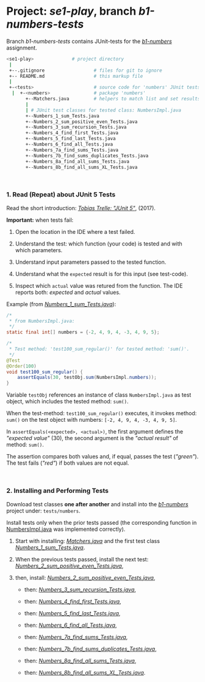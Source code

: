 # Project: *se1-play*, branch *b1-numbers-tests*

Branch *b1-numbers-tests* contains JUnit-tests for the
[*b1-numbers*](https://github.com/sgra64/se1-play/tree/b1-numbers)
assignment.

```sh
<se1-play>              # project directory
 |
 +--.gitignore                  # files for git to ignore
 +-- README.md                  # this markup file
 |
 +-<tests>                      # source code for 'numbers' JUnit tests
  |  +-<numbers>                # package 'numbers'
       +--Matchers.java         # helpers to match list and set results
       |
       | # JUnit test classes for tested class: NumbersImpl.java
       +--Numbers_1_sum_Tests.java
       +--Numbers_2_sum_positive_even_Tests.java
       +--Numbers_3_sum_recursion_Tests.java
       +--Numbers_4_find_first_Tests.java
       +--Numbers_5_find_last_Tests.java
       +--Numbers_6_find_all_Tests.java
       +--Numbers_7a_find_sums_Tests.java
       +--Numbers_7b_find_sums_duplicates_Tests.java
       +--Numbers_8a_find_all_sums_Tests.java
       +--Numbers_8b_find_all_sums_XL_Tests.java
```


&nbsp;

### 1. Read (Repeat) about JUnit 5 Tests

Read the short introduction:
[*Tobias Trelle: "JUnit 5"*](https://www.codecentric.de/wissens-hub/blog/junit5-junit-5),
(2017).

**Important:** when tests fail:

1. Open the location in the IDE where a test failed.

1. Understand the test: which function (your code) is tested
    and with which parameters.

1. Understand input parameters passed to the tested function.

1. Understand what the `expected` result is for this input (see test-code).

1. Inspect which `actual` value was retured from the function.
    The IDE reports both: *expected* and *actual* values.

Example
(from [*Numbers_1_sum_Tests.java*](tests/numbers/Numbers_1_sum_Tests.java)):

```java
/*
 * from NumbersImpl.java:
 */
static final int[] numbers = {-2, 4, 9, 4, -3, 4, 9, 5};

/*
 * Test method: 'test100_sum_regular()' for tested method: 'sum()'.
 */
@Test
@Order(100)
void test100_sum_regular() {
    assertEquals(30, testObj.sum(NumbersImpl.numbers));
}
```

Variable `testObj` references an instance of class `NumbersImpl.java` as
test object, which includes the tested method: `sum()`.

When the test-method: `test100_sum_regular()` executes, it invokes method:
`sum()` on the test object with numbers: `[-2, 4, 9, 4, -3, 4, 9, 5]`.

In `assertEquals(<expected>, <actual>)`, the first argument defines the
*"expected value"* (30), the second argument is the *"actual result"*
of method: `sum()`.

The assertion compares both values and, if equal, passes the test (*"green"*).
The test fails (*"red"*) if both values are not equal.


&nbsp;

### 2. Installing and Performing Tests

Download test classes **one after another** and install into the
[*b1-numbers*](https://github.com/sgra64/se1-play/tree/b1-numbers)
project under: `tests/numbers`.

Install tests only when the prior tests passed (the corresponding function in
[NumbersImpl.java](https://github.com/sgra64/se1-play/-/blob/b1-numbers/src/numbers/NumbersImpl.java)
was implemented correctly).

1. Start with installing:
    [*Matchers.java*](tests/numbers/Matchers.java)
    and the first test class
    [*Numbers_1_sum_Tests.java*](tests/numbers/Numbers_1_sum_Tests.java).

1. When the previous tests passed, install the next test:
    [*Numbers_2_sum_positive_even_Tests.java*](tests/numbers/Numbers_2_sum_positive_even_Tests.java),

1. then, install:
    [*Numbers_2_sum_positive_even_Tests.java*](tests/numbers/Numbers_2_sum_positive_even_Tests.java),

    - then:
        [*Numbers_3_sum_recursion_Tests.java*](tests/numbers/Numbers_3_sum_recursion_Tests.java),

    - then:
        [*Numbers_4_find_first_Tests.java*](tests/numbers/Numbers_4_find_first_Tests.java),

    - then:
        [*Numbers_5_find_last_Tests.java*](tests/numbers/Numbers_5_find_last_Tests.java),

    - then:
        [*Numbers_6_find_all_Tests.java*](tests/numbers/Numbers_6_find_all_Tests.java),

    - then:
        [*Numbers_7a_find_sums_Tests.java*](tests/numbers/Numbers_7a_find_sums_Tests.java),

    - then:
        [*Numbers_7b_find_sums_duplicates_Tests.java*](tests/numbers/Numbers_7b_find_sums_duplicates_Tests.java),

    - then:
        [*Numbers_8a_find_all_sums_Tests.java*](tests/numbers/Numbers_8a_find_all_sums_Tests.java),

    - then:
        [*Numbers_8b_find_all_sums_XL_Tests.java*](tests/numbers/Numbers_8b_find_all_sums_XL_Tests.java).
